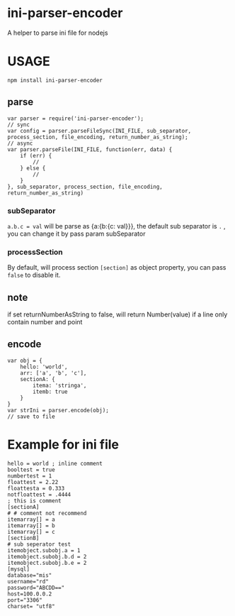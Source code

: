 # ini-parser-encoder
A helper to parse ini file for nodejs

# USAGE


```
npm install ini-parser-encoder
```
## parse
```
var parser = require('ini-parser-encoder');
// sync
var config = parser.parseFileSync(INI_FILE, sub_separator, process_section, file_encoding, return_number_as_string);
// async
var parser.parseFile(INI_FILE, function(err, data) {
    if (err) {
        //
    } else {
        //
    }
}, sub_separator, process_section, file_encoding, return_number_as_string)
```
### subSeparator
`a.b.c = val` will be parse as {a:{b:{c: val}}}, the default sub separator is `.` , you can change it by pass param subSeparator
### processSection
By default, will process section `[section]` as object property, you can pass `false` to disable it.  
## note
if set returnNumberAsString to false,  will return Number(value) if a line only contain number and point

## encode

```
var obj = {
    hello: 'world',
    arr: ['a', 'b', 'c'],
    sectionA: {
        itema: 'stringa',
        itemb: true
    }
}
var strIni = parser.encode(obj);
// save to file
```

# Example for ini file
```
hello = world ; inline comment
booltest = true
numbertest = 1
floattest = 2.22
floattesta = 0.333
notfloattest = .4444
; this is comment
[sectionA]
# # comment not recommend
itemarray[] = a
itemarray[] = b
itemarray[] = c
[sectionB]
# sub seperator test
itemobject.subobj.a = 1
itemobject.subobj.b.d = 2
itemobject.subobj.b.e = 2
[mysql]
database="mis"
username="rd"
password="ABCDD=="
host=100.0.0.2
port="3306"
charset= "utf8"
```
